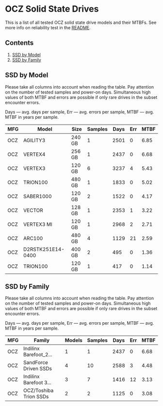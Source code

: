OCZ Solid State Drives
======================

This is a list of all tested OCZ solid state drive models and their MTBFs. See
more info on reliability test in the [README](https://github.com/linuxhw/EnterpriseDrive).

Contents
--------

1. [ SSD by Model  ](#ssd-by-model)
2. [ SSD by Family ](#ssd-by-family)

SSD by Model
------------

Please take all columns into account when reading the table. Pay attention on the
number of tested samples and power-on days. Simultaneous high values of both MTBF
and errors are possible if only rare drives in the subset encounter errors.

Days — avg. days per sample,
Err  — avg. errors per sample,
MTBF — avg. MTBF in years per sample.

| MFG       | Model              | Size   | Samples | Days  | Err   | MTBF |
|-----------|--------------------|--------|---------|-------|-------|------|
| OCZ       | AGILITY3           | 240 GB | 1       | 2501  | 0     | 6.85   |
| OCZ       | VERTEX4            | 256 GB | 1       | 2437  | 0     | 6.68   |
| OCZ       | VERTEX3            | 120 GB | 6       | 3237  | 4     | 5.43   |
| OCZ       | TRION100           | 480 GB | 1       | 1833  | 0     | 5.02   |
| OCZ       | SABER1000          | 120 GB | 2       | 1522  | 0     | 4.17   |
| OCZ       | VECTOR             | 128 GB | 1       | 2353  | 1     | 3.22   |
| OCZ       | VERTEX3 MI         | 120 GB | 1       | 2968  | 2     | 2.71   |
| OCZ       | ARC100             | 480 GB | 4       | 1129  | 21    | 2.59   |
| OCZ       | D2RSTK251E14-0400  | 400 GB | 2       | 495   | 0     | 1.36   |
| OCZ       | TRION100           | 120 GB | 1       | 417   | 0     | 1.14   |

SSD by Family
-------------

Please take all columns into account when reading the table. Pay attention on the
number of tested samples and power-on days. Simultaneous high values of both MTBF
and errors are possible if only rare drives in the subset encounter errors.

Days — avg. days per sample,
Err  — avg. errors per sample,
MTBF — avg. MTBF in years per sample.

| MFG       | Family                 | Models | Samples | Days  | Err   | MTBF |
|-----------|------------------------|--------|---------|-------|-------|------|
| OCZ       | Indilinx Barefoot_2... | 1      | 1       | 2437  | 0     | 6.68   |
| OCZ       | SandForce Driven SSDs  | 4      | 10      | 2588  | 3     | 4.48   |
| OCZ       | Indilinx Barefoot 3... | 3      | 7       | 1416  | 12    | 3.13   |
| OCZ       | OCZ/Toshiba Trion SSDs | 2      | 2       | 1125  | 0     | 3.08   |
